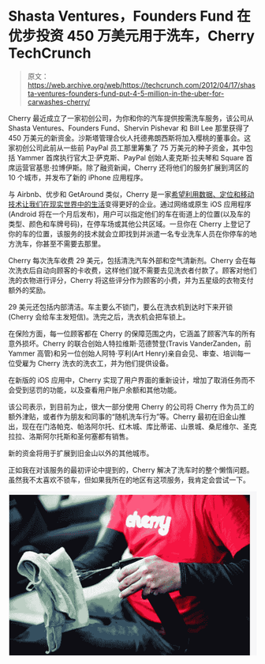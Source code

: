 # Shasta Ventures，Founders Fund 在优步投资 450 万美元用于洗车，Cherry TechCrunch

> 原文：<https://web.archive.org/web/https://techcrunch.com/2012/04/17/shasta-ventures-founders-fund-put-4-5-million-in-the-uber-for-carwashes-cherry/>

Cherry 最近成立了一家初创公司，为你和你的汽车提供按需洗车服务，该公司从 Shasta Ventures、Founders Fund、Shervin Pishevar 和 Bill Lee 那里获得了 450 万美元的新资金。沙斯塔管理合伙人托德弗朗西斯将加入樱桃的董事会。这家初创公司此前从一些前 PayPal 员工那里筹集了 75 万美元的种子资金，其中包括 Yammer 首席执行官大卫·萨克斯、PayPal 创始人麦克斯·拉夫琴和 Square 首席运营官基思·拉博伊斯。除了融资新闻，Cherry 还将他们的服务扩展到湾区的 10 个城市，并发布了新的 iPhone 应用程序。

与 Airbnb、优步和 GetAround 类似，Cherry 是一家[希望利用数据、定位和移动技术让我们在现实世界中的生活](https://web.archive.org/web/20221221185854/https://techcrunch.com/2011/11/08/max-levchin-keith-rabois-and-davis-sacks-back-the-uber-for-carwashes-cherry/)变得更好的企业。通过网络或原生 iOS 应用程序(Android 将在一个月后发布)，用户可以指定他们的车在街道上的位置(以及车的类型、颜色和车牌号码)，在停车场或其他公共区域。一旦你在 Cherry 上登记了你的车的位置，该服务的技术就会立即找到并派遣一名专业洗车人员在你停车的地方洗车，你甚至不需要去那里。

Cherry 每次洗车收费 29 美元，包括清洗汽车外部和空气清新剂。Cherry 会在每次洗衣后自动向顾客的卡收费，这样他们就不需要去见洗衣者付款了。顾客对他们洗的衣物进行评分，Cherry 将这些评分作为顾客的小费，并为五星级的衣物支付额外的奖励。

29 美元还包括内部清洁。车主要么不锁门，要么在洗衣机到达时下来开锁(Cherry 会给车主发短信)。洗完之后，洗衣机会把车锁上。

在保险方面，每一位顾客都在 Cherry 的保障范围之内，它涵盖了顾客汽车的所有意外损坏。Cherry 的联合创始人特拉维斯·范德赞登(Travis VanderZanden，前 Yammer 高管)和另一位创始人阿特·亨利(Art Henry)亲自会见、审查、培训每一位受雇为 Cherry 洗衣的洗衣工，并为他们提供设备。

在新版的 iOS 应用中，Cherry 实现了用户界面的重新设计，增加了取消任务而不会受到惩罚的功能，以及查看用户账户余额和其他功能。

该公司表示，到目前为止，很大一部分使用 Cherry 的公司将 Cherry 作为员工的额外津贴，或者作为朋友和同事的“随机洗车行为”等。Cherry 最初在旧金山推出，现在在门洛帕克、帕洛阿尔托、红木城、库比蒂诺、山景城、桑尼维尔、圣克拉拉、洛斯阿尔托斯和圣何塞都有销售。

新的资金将用于扩展到旧金山以外的其他城市。

正如我在对该服务的最初评论中提到的，Cherry 解决了洗车时的整个懒惰问题。虽然我不太喜欢不锁车，但如果我所在的地区有这项服务，我肯定会尝试一下。

[![](img/4e54e76cd3617c1afa8328752d181ac6.png "Cherry Press Page")](https://web.archive.org/web/20221221185854/https://techcrunch.com/2012/04/17/shasta-ventures-founders-fund-put-4-5-million-in-the-uber-for-carwashes-cherry/cherry-press-page/)
